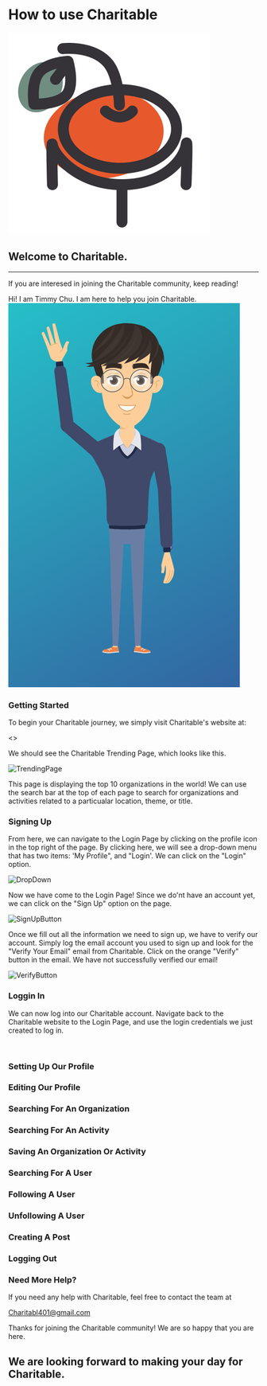 # How to use Charitable

![Logo](../public/media/Logo.svg)

## Welcome to Charitable.

---

If you are interesed in joining the Charitable community, keep reading!

Hi! I am Timmy Chu. I am here to help you join Charitable. ![Timmy1](../public/media/Timmy1.png)

### Getting Started

To begin your Charitable journey, we simply visit Charitable's website at:

<>

We should see the Charitable Trending Page, which looks like this.

![TrendingPage]()

This page is displaying the top 10 organizations in the world! We can use the search bar at the top of each page to search for organizations and activities related to a particualar location, theme, or title.

### Signing Up

From here, we can navigate to the Login Page by clicking on the profile icon in the top right of the page. By clicking here, we will see a drop-down menu that has two items: 'My Profile", and "Login'. We can click on the "Login" option.

![DropDown]()

Now we have come to the Login Page! Since we do'nt have an account yet, we can click on the "Sign Up" option on the page.

![SignUpButton]()

Once we fill out all the information we need to sign up, we have to verify our account. Simply log the email account you used to sign up and look for the "Verify Your Email" email from Charitable. Click on the orange "Verify" button in the email. We have not successfully verified our email!

![VerifyButton]()

### Loggin In

We can now log into our Charitable account. Navigate back to the Charitable website to the Login Page, and use the login credentials we just created to log in.

![]()

### Setting Up Our Profile

### Editing Our Profile

### Searching For An Organization

### Searching For An Activity

### Saving An Organization Or Activity

### Searching For A User

### Following A User

### Unfollowing A User

### Creating A Post

### Logging Out

### Need More Help?

If you need any help with Charitable, feel free to contact the team at

Charitabl401@gmail.com

Thanks for joining the Charitable community! We are so happy that you are here.

## We are looking forward to making your day for Charitable.
